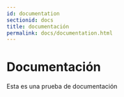 ```yaml
---
id: documentation
sectionid: docs
title: documentación
permalink: docs/documentation.html
---
```

# Documentación
Esta es una prueba de documentación
